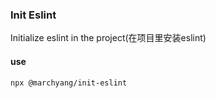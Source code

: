 ### Init Eslint 
Initialize eslint in the project(在项目里安装eslint)
#### use
`npx @marchyang/init-eslint`